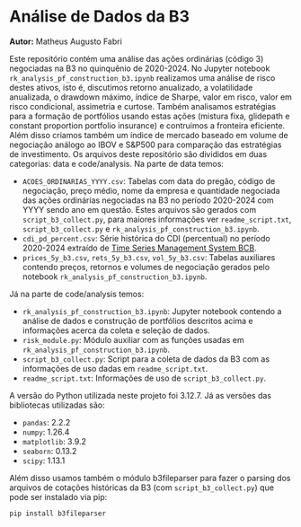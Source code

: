 # Análise de Dados da B3

**Autor:** Matheus Augusto Fabri

Este repositório contém uma análise das ações ordinárias (código 3) negociadas na B3 no quinquênio de 2020-2024. No Jupyter notebook `rk_analysis_pf_construction_b3.ipynb` realizamos uma análise de risco destes ativos, isto é, discutimos retorno anualizado, a volatilidade anualizada, o drawdown máximo, índice de Sharpe, valor em risco, valor em risco condicional, assimetria e curtose. Também analisamos estratégias para a formação de portfólios usando estas ações (mistura fixa, glidepath e constant proportion portfolio insurance) e contruímos a fronteira eficiente. Além disso criamos também um índice de mercado baseado em volume de negociação análogo ao IBOV e S&P500 para comparação das estratégias de investimento. Os arquivos deste repositório são divididos em duas categorias: data e code/analysis. Na parte de data temos:
- `ACOES_ORDINARIAS_YYYY.csv`: Tabelas com data do pregão, código de negociação, preço médio, nome da empresa e quantidade negociada das ações ordinárias negociadas na B3 no período 2020-2024 com YYYY sendo ano em questão. Estes arquivos são gerados com `script_b3_collect.py`, para maiores informações ver `readme_script.txt`, `script_b3_collect.py` e `rk_analysis_pf_construction_b3.ipynb`.
- `cdi_pd_percent.csv`: Série histórica do CDI (percentual) no período 2020-2024 extraído de [Time Series Management System BCB](https://www3.bcb.gov.br/sgspub/localizarseries/localizarSeries.do?method=prepararTelaLocalizarSeries).
- `prices_5y_b3.csv`, `rets_5y_b3.csv`, `vol_5y_b3.csv`: Tabelas auxiliares contendo preços, retornos e volumes de negociação gerados pelo notebook `rk_analysis_pf_construction_b3.ipynb`.

Já na parte de code/analysis temos:
- `rk_analysis_pf_construction_b3.ipynb`: Jupyter notebook contendo a análise de dados e construção de portfólios descritos acima e informações acerca da coleta e seleção de dados.
- `risk_module.py`: Módulo auxiliar com as funções usadas em `rk_analysis_pf_construction_b3.ipynb`.
- `script_b3_collect.py`: Script para a coleta de dados da B3 com as informações de uso dadas em `readme_script.txt`.
- `readme_script.txt`: Informações de uso de `script_b3_collect.py`.

A versão do Python utilizada neste projeto foi 3.12.7. Já as versões das bibliotecas utilizadas são:
- `pandas`: 2.2.2
- `numpy`: 1.26.4
- `matplotlib`: 3.9.2
- `seaborn`: 0.13.2
- `scipy`: 1.13.1

Além disso usamos também o módulo b3fileparser para fazer o parsing dos arquivos de cotações históricas da B3 (com `script_b3_collect.py`) que pode ser instalado via pip:
```python 
pip install b3fileparser
```

